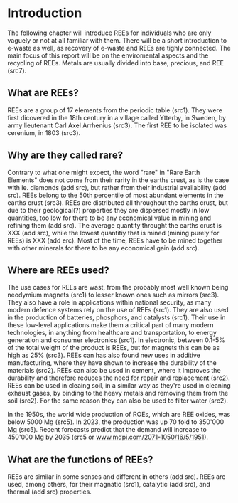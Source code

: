 <!--
- Introduction
    - What are REEs?
        - A group of 17(?) metals/minerals with special properties
        - They are similar is some senses, but different in other
        - The availability of REEs differes between the different REEs
        - lanthanide series + scandium and yttrium

    - Why are they called rare?
        - Not because of the actual availability, but rather because of the difficulties (mostly economical) in obtaining them
        - Due to chemical similarities, it makes it difficult to extract them

    - Where are REs used?
        - Everywhere! Electronics, strong permanent magnets (neodymium, samarium), screens, catalysators (cerium), wid turbines, phosphors, etc.

    - What are the functions of REEs?
        - They have magnetic, catalytic, luminicent properties
-->

# Introduction

The following chapter will introduce REEs for individuals who are only vaguely or not at all familiar with them. There will be a short introduction to e-waste as well, as recovery of e-waste and REEs are tighly connected. The main focus of this report will be on the enviromental aspects and the recycling of REEs. Metals are usually divided into base, precious, and REE (src7).

## What are REEs?

REEs are a group of 17 elements from the periodic table (src1). They were first dicovered in the 18th century in a village called Ytterby, in Sweden, by army lieutenant Carl Axel Arrhenius (src3). The first REE to be isolated was cerenium, in 1803 (src3).

## Why are they called rare?

Contrary to what one might expect, the word "rare" in "Rare Earth Elements" does not come from their rarity in the earths crust, as is the case with ie. diamonds (add src), but rather from their industrial availability (add src). REEs belong to the 50th percentile of most abundant elements in the earths crust (src3). REEs are distributed all throughout the earths crust, but due to their geological(?) properties they are dispersed mostly in low quantities, too low for there to be any economical value in mining and refining them (add src). The average quantity throught the earths crust is XXX (add src), while the lowest quantitiy that is mined (mining purely for REEs) is XXX (add erc). Most of the time, REEs have to be mined together with other minerals for there to be any economical gain (add src).

## Where are REEs used?

The use cases for REEs are wast, from the probably most well known being neodymium magnets (src1) to lesser known ones such as mirrors (src3). They also have a role in applications within national security, as many modern defence systems rely on the use of REEs (src1). They are also used in the production of batteries, phosphors, and catalysts (src1). Their use in these low-level applications make them a critical part of many modern technologies, in anything from healthcare and transportation, to energy generation and consumer electronics (src1). In electronic, between 0.1-5% of the total weight of the product is REEs, but for magnets this can be as high as 25% (src3). REEs can has also found new uses in additive manufacturing, where they have shown to increase the durability of the materials (src2). REEs can also be used in cement, where it improves the durability and therefore reduces the need for repair and replacement (src2). REEs can be used in cleaing soil, in a similar way as they're used in cleaning exhaust gases, by binding to the heavy metals and removing them from the soil (src2). For the same reason they can also be used to filter water (src2).

In the 1950s, the world wide production of ROEs, which are REE oxides, was below 5000 Mg (src5). In 2023, the production was up 70 fold to 350'000 Mg (src5). Recent forecasts predict that the demand will increase to 450'000 Mg by 2035 (src5 or www.mdpi.com/2071-1050/16/5/1951).

## What are the functions of REEs?

REEs are similar in some senses and different in others (add src). REEs are used, among others, for their magnatic (src1), catalytic (add src), and thermal (add src) properties.